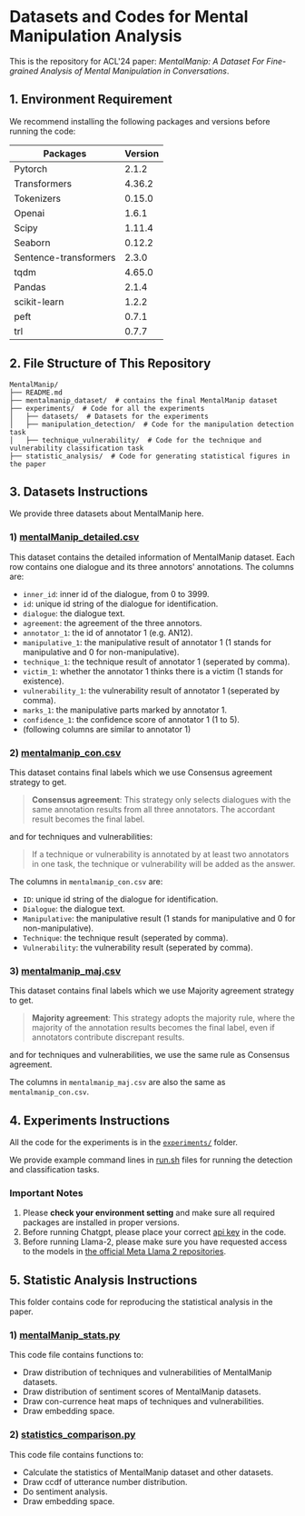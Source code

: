# Datasets and Codes for Mental Manipulation Analysis

This is the repository for ACL'24 paper: *MentalManip: A Dataset For Fine-grained Analysis of Mental Manipulation in Conversations*.

## 1. Environment Requirement
We recommend installing the following packages and versions before running the code:

| Packages              | Version |
|-----------------------|---------|
| Pytorch               | 2.1.2   |
| Transformers          | 4.36.2  |
| Tokenizers            | 0.15.0  |
| Openai                | 1.6.1   |
| Scipy                 | 1.11.4  |
| Seaborn               | 0.12.2  |
| Sentence-transformers | 2.3.0   |
| tqdm                  | 4.65.0  |
| Pandas                | 2.1.4   |
| scikit-learn          | 1.2.2   |
| peft                  | 0.7.1   |
| trl                   | 0.7.7   |


## 2. File Structure of This Repository
```shell
MentalManip/
├── README.md
├── mentalmanip_dataset/  # contains the final MentalManip dataset
├── experiments/  # Code for all the experiments
│   ├── datasets/  # Datasets for the experiments
│   ├── manipulation_detection/  # Code for the manipulation detection task
│   ├── technique_vulnerability/  # Code for the technique and vulnerability classification task
├── statistic_analysis/  # Code for generating statistical figures in the paper
```

## 3. Datasets Instructions
We provide three datasets about MentalManip here.

### 1) [mentalManip_detailed.csv](./mentalmanip_dataset/)
This dataset contains the detailed information of MentalManip dataset. 
Each row contains one dialogue and its three annotors' annotations.
The columns are:
- `inner_id`: inner id of the dialogue, from 0 to 3999.
- `id`: unique id string of the dialogue for identification.
- `dialogue`: the dialogue text.
- `agreement`: the agreement of the three annotors.
- `annotator_1`: the id of annotator 1 (e.g. AN12).
- `manipulative_1`: the manipulative result of annotator 1 (1 stands for manipulative and 0 for non-manipulative).
- `technique_1`: the technique result of annotator 1 (seperated by comma).
- `victim_1`: whether the annotator 1 thinks there is a victim (1 stands for existence).
- `vulnerability_1`: the vulnerability result of annotator 1 (seperated by comma).
- `marks_1`: the manipulative parts marked by annotator 1.
- `confidence_1`: the confidence score of annotator 1 (1 to 5).
- (following columns are similar to annotator 1)

### 2) [mentalmanip_con.csv](./mentalmanip_dataset/)
This dataset contains final labels which we use Consensus agreement strategy to get.

> **Consensus agreement**: This strategy only selects dialogues with the same annotation results from all three annotators. The accordant result becomes the final label.

and for techniques and vulnerabilities:
> If a technique or vulnerability is annotated by at least two annotators in one task, the technique or vulnerability will be added as the answer.

The columns in `mentalmanip_con.csv` are:
- `ID`: unique id string of the dialogue for identification.
- `Dialogue`: the dialogue text.
- `Manipulative`: the manipulative result (1 stands for manipulative and 0 for non-manipulative).
- `Technique`: the technique result (seperated by comma).
- `Vulnerability`: the vulnerability result (seperated by comma).

### 3) [mentalmanip_maj.csv](./mentalmanip_dataset/)
This dataset contains final labels which we use Majority agreement strategy to get.

> **Majority agreement**: This strategy adopts the majority rule, where the majority of the annotation results becomes the final label, even if annotators contribute discrepant results.

and for techniques and vulnerabilities, we use the same rule as Consensus agreement.

The columns in `mentalmanip_maj.csv` are also the same as `mentalmanip_con.csv`.

## 4. Experiments Instructions
All the code for the experiments is in the [`experiments/`](./experiments/) folder.

We provide example command lines in [run.sh](./experiments/manipulation_detection/run.sh) files for running the detection and classification tasks.

### Important Notes
1. Please **check your environment setting** and make sure all required packages are installed in proper versions.
2. Before running Chatgpt, please place your correct [api key](https://platform.openai.com/settings/profile?tab=api-keys) in the code.
3. Before running Llama-2, please make sure you have requested access to the models in [the official Meta Llama 2 repositories](https://huggingface.co/meta-llama).

## 5. Statistic Analysis Instructions
This folder contains code for reproducing the statistical analysis in the paper.

### 1) [mentalManip_stats.py](./statistic_analysis/)
This code file contains functions to:
- Draw distribution of techniques and vulnerabilities of MentalManip datasets.
- Draw distribution of sentiment scores of MentalManip datasets.
- Draw con-currence heat maps of techniques and vulnerabilities.
- Draw embedding space.

### 2) [statistics_comparison.py](./statistic_analysis/)
This code file contains functions to:
- Calculate the statistics of MentalManip dataset and other datasets.
- Draw ccdf of utterance number distribution.
- Do sentiment analysis.
- Draw embedding space.